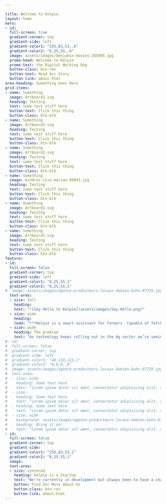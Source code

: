 ```yaml
---

title: Welcome to Kelpie
layout: home
hero:
- id:
  full-screen: true
  gradient-corner: top
  gradient-side: left
  gradient-color1: "255,83,53,.6"
  gradient-color2: "8,25,55,.6"
  image: assets/images/benjamin-davies-265095.jpg
  promo-head: Welcome to Kelpie
  promo-text: the Digital Working Dog
  button-class: btn-rev
  button-text: Read Our Story
  button-link: about.html
area-heading: Something Goes Here
grid-items:
- name: Something
  image: Artboard2.svg
  heading: Testing
  text: some test stuff here
  button-text: Click this thing
  button-class: btn-blk
- name: Something
  image: Artboard2.svg
  heading: Testing
  text: some test stuff here
  button-text: Click this thing
  button-class: btn-blk
- name: Something
  image: Artboard2.svg
  heading: Testing
  text: some test stuff here
  button-text: Click this thing
  button-class: btn-blk
- name: Something
  image: mindroc-ilie-marian-89043.jpg
  heading: Testing
  text: some test stuff here
  button-text: Click this thing
  button-class: btn-blk
- name: Something
  image: Artboard2.svg
  heading: Testing
  text: some test stuff here
  button-text: Click this thing
  button-class: btn-blk
- name: Something
  image: Artboard2.svg
  heading: Testing
  text: some test stuff here
  button-text: Click this thing
  button-class: btn-blk
feature:
- id:   
  full-screen: false
  gradient-corner: top
  gradient-side: left
  gradient-color1: "8,25,55,1"
  gradient-color2: "8,25,55,1"
#  image: assets/images/agence-producteurs-locaux-damien-kuhn-97729.jpg
  text-area:
  - size: tall
    heading:
    text: "![Say Hello to Kelpie](assets/images/Say-Hello.png)"
  - size: wide
    heading:
    lead: "***Kelpie is a smart assistant for farmers. Capable of fetching the data you need to run your property, Kelpie helps you get on with the job of managing your stock, crops, soil, finances and staff. Rather than download a plethora of apps to your phone Kelpie makes life simple by aggregating them all in one place.***"
  - size: wide
    heading: The problem
    text: "As technology keeps rolling out in the Ag sector we’re seeing 100s of Apps, Devices, Sensors and Services coming onto the market. Everyone of them is there to help, but running, maintaining and managing an ecosystem of apps is not anyone's cup of tea. That’s where Kelpie comes in. We aggregate systems, data, information, notifications and device controls into one simple to use app. By connecting multiple systems we can make managing new technology easier. You can create Commands for Kelpie to complete tasks with you, fetch information, notify family and staff, and control your digital equipment."
#- id:   
#  full-screen: false
#  gradient-corner: top
#  gradient-side: left
#  gradient-color1: "48,110,115,1"
#  gradient-color2: "0,0,0,.8"
#  image: assets/images/agence-producteurs-locaux-damien-kuhn-97729.jpg
#  text-area:
#  - size: wide
#    heading: Some text here
#    text: "Lorem ipsum dolor sit amet, consectetur adipisicing elit, sed do eiusmod tempor incididunt ut labore et dolore magna aliqua. Ut enim ad minim veniam, quis nostrud exercitation ullamco laboris nisi ut aliquip ex ea commodo consequat. Duis aute irure dolor in reprehenderit in voluptate velit esse cillum dolore eu fugiat nulla pariatur. Excepteur sint occaecat cupidatat non proident, sunt in culpa qui officia deserunt mollit anim id est laborum."
#  - size:
#    heading: Some text here
#    text: "Lorem ipsum dolor sit amet, consectetur adipisicing elit, sed do eiusmod tempor incididunt ut labore et dolore magna aliqua. Ut enim ad minim veniam, quis nostrud exercitation ullamco laboris nisi ut aliquip ex ea commodo consequat. Duis aute irure dolor in reprehenderit in voluptate velit esse cillum dolore eu fugiat nulla pariatur. Excepteur sint occaecat cupidatat non proident, sunt in culpa qui officia deserunt mollit anim id est laborum."
#  - heading: Some text here
#    text: "Lorem ipsum dolor sit amet, consectetur adipisicing elit, sed do eiusmod tempor incididunt ut labore et dolore magna aliqua. Ut enim ad minim veniam, quis nostrud exercitation ullamco laboris nisi ut aliquip ex ea commodo consequat. Duis aute irure dolor in reprehenderit in voluptate velit esse cillum dolore eu fugiat nulla pariatur. Excepteur sint occaecat cupidatat non proident, sunt in culpa qui officia deserunt mollit anim id est laborum."
#  - size: wide
#    background: assets/images/agence-producteurs-locaux-damien-kuhn-97729.jpg
#    heading: Bring it on!
#    text: "Lorem ipsum dolor sit amet, consectetur adipisicing elit, sed do eiusmod tempor incididunt ut labore et dolore magna aliqua. Ut enim ad minim veniam, quis nostrud exercitation ullamco laboris nisi ut aliquip ex ea commodo consequat. Duis aute irure dolor in reprehenderit in voluptate velit esse cillum dolore eu fugiat nulla pariatur. Excepteur sint occaecat cupidatat non proident, sunt in culpa qui officia deserunt mollit anim id est laborum."
- id:
  full-screen: false
  gradient-corner: top
  gradient-side:
  gradient-color1: "255,83,53,1"
  gradient-color2: "8,25,55,1"
  image:
  text-area:
  - size: centered
    heading: Kelpie is a Startup
    text: "We're currently in development but always keen to have a chat and discuss the future. Feel free to get in touch with us, we'd love to pitch our idea and discuss AgTech in general. We love to consult on projects too - so if you're looking for some technical expertise let us know!"
    button: Find Our More About Us
    button-class: btn-rev
    button-link: about.html
---
```

